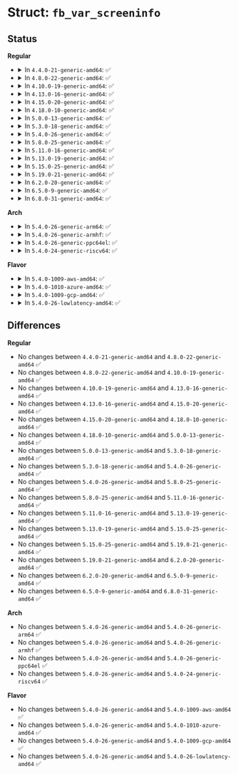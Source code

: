 # Struct: <code>fb_var_screeninfo</code>

## Status
<b>Regular</b>
<ul>
<li>
<details>
<summary>In <code>4.4.0-21-generic-amd64</code>: ✅</summary>

```c
struct fb_var_screeninfo {
    __u32 xres;
    __u32 yres;
    __u32 xres_virtual;
    __u32 yres_virtual;
    __u32 xoffset;
    __u32 yoffset;
    __u32 bits_per_pixel;
    __u32 grayscale;
    struct fb_bitfield red;
    struct fb_bitfield green;
    struct fb_bitfield blue;
    struct fb_bitfield transp;
    __u32 nonstd;
    __u32 activate;
    __u32 height;
    __u32 width;
    __u32 accel_flags;
    __u32 pixclock;
    __u32 left_margin;
    __u32 right_margin;
    __u32 upper_margin;
    __u32 lower_margin;
    __u32 hsync_len;
    __u32 vsync_len;
    __u32 sync;
    __u32 vmode;
    __u32 rotate;
    __u32 colorspace;
    __u32[4] reserved;
}
```
</details>
</li>
<li>
<details>
<summary>In <code>4.8.0-22-generic-amd64</code>: ✅</summary>

```c
struct fb_var_screeninfo {
    __u32 xres;
    __u32 yres;
    __u32 xres_virtual;
    __u32 yres_virtual;
    __u32 xoffset;
    __u32 yoffset;
    __u32 bits_per_pixel;
    __u32 grayscale;
    struct fb_bitfield red;
    struct fb_bitfield green;
    struct fb_bitfield blue;
    struct fb_bitfield transp;
    __u32 nonstd;
    __u32 activate;
    __u32 height;
    __u32 width;
    __u32 accel_flags;
    __u32 pixclock;
    __u32 left_margin;
    __u32 right_margin;
    __u32 upper_margin;
    __u32 lower_margin;
    __u32 hsync_len;
    __u32 vsync_len;
    __u32 sync;
    __u32 vmode;
    __u32 rotate;
    __u32 colorspace;
    __u32[4] reserved;
}
```
</details>
</li>
<li>
<details>
<summary>In <code>4.10.0-19-generic-amd64</code>: ✅</summary>

```c
struct fb_var_screeninfo {
    __u32 xres;
    __u32 yres;
    __u32 xres_virtual;
    __u32 yres_virtual;
    __u32 xoffset;
    __u32 yoffset;
    __u32 bits_per_pixel;
    __u32 grayscale;
    struct fb_bitfield red;
    struct fb_bitfield green;
    struct fb_bitfield blue;
    struct fb_bitfield transp;
    __u32 nonstd;
    __u32 activate;
    __u32 height;
    __u32 width;
    __u32 accel_flags;
    __u32 pixclock;
    __u32 left_margin;
    __u32 right_margin;
    __u32 upper_margin;
    __u32 lower_margin;
    __u32 hsync_len;
    __u32 vsync_len;
    __u32 sync;
    __u32 vmode;
    __u32 rotate;
    __u32 colorspace;
    __u32[4] reserved;
}
```
</details>
</li>
<li>
<details>
<summary>In <code>4.13.0-16-generic-amd64</code>: ✅</summary>

```c
struct fb_var_screeninfo {
    __u32 xres;
    __u32 yres;
    __u32 xres_virtual;
    __u32 yres_virtual;
    __u32 xoffset;
    __u32 yoffset;
    __u32 bits_per_pixel;
    __u32 grayscale;
    struct fb_bitfield red;
    struct fb_bitfield green;
    struct fb_bitfield blue;
    struct fb_bitfield transp;
    __u32 nonstd;
    __u32 activate;
    __u32 height;
    __u32 width;
    __u32 accel_flags;
    __u32 pixclock;
    __u32 left_margin;
    __u32 right_margin;
    __u32 upper_margin;
    __u32 lower_margin;
    __u32 hsync_len;
    __u32 vsync_len;
    __u32 sync;
    __u32 vmode;
    __u32 rotate;
    __u32 colorspace;
    __u32[4] reserved;
}
```
</details>
</li>
<li>
<details>
<summary>In <code>4.15.0-20-generic-amd64</code>: ✅</summary>

```c
struct fb_var_screeninfo {
    __u32 xres;
    __u32 yres;
    __u32 xres_virtual;
    __u32 yres_virtual;
    __u32 xoffset;
    __u32 yoffset;
    __u32 bits_per_pixel;
    __u32 grayscale;
    struct fb_bitfield red;
    struct fb_bitfield green;
    struct fb_bitfield blue;
    struct fb_bitfield transp;
    __u32 nonstd;
    __u32 activate;
    __u32 height;
    __u32 width;
    __u32 accel_flags;
    __u32 pixclock;
    __u32 left_margin;
    __u32 right_margin;
    __u32 upper_margin;
    __u32 lower_margin;
    __u32 hsync_len;
    __u32 vsync_len;
    __u32 sync;
    __u32 vmode;
    __u32 rotate;
    __u32 colorspace;
    __u32[4] reserved;
}
```
</details>
</li>
<li>
<details>
<summary>In <code>4.18.0-10-generic-amd64</code>: ✅</summary>

```c
struct fb_var_screeninfo {
    __u32 xres;
    __u32 yres;
    __u32 xres_virtual;
    __u32 yres_virtual;
    __u32 xoffset;
    __u32 yoffset;
    __u32 bits_per_pixel;
    __u32 grayscale;
    struct fb_bitfield red;
    struct fb_bitfield green;
    struct fb_bitfield blue;
    struct fb_bitfield transp;
    __u32 nonstd;
    __u32 activate;
    __u32 height;
    __u32 width;
    __u32 accel_flags;
    __u32 pixclock;
    __u32 left_margin;
    __u32 right_margin;
    __u32 upper_margin;
    __u32 lower_margin;
    __u32 hsync_len;
    __u32 vsync_len;
    __u32 sync;
    __u32 vmode;
    __u32 rotate;
    __u32 colorspace;
    __u32[4] reserved;
}
```
</details>
</li>
<li>
<details>
<summary>In <code>5.0.0-13-generic-amd64</code>: ✅</summary>

```c
struct fb_var_screeninfo {
    __u32 xres;
    __u32 yres;
    __u32 xres_virtual;
    __u32 yres_virtual;
    __u32 xoffset;
    __u32 yoffset;
    __u32 bits_per_pixel;
    __u32 grayscale;
    struct fb_bitfield red;
    struct fb_bitfield green;
    struct fb_bitfield blue;
    struct fb_bitfield transp;
    __u32 nonstd;
    __u32 activate;
    __u32 height;
    __u32 width;
    __u32 accel_flags;
    __u32 pixclock;
    __u32 left_margin;
    __u32 right_margin;
    __u32 upper_margin;
    __u32 lower_margin;
    __u32 hsync_len;
    __u32 vsync_len;
    __u32 sync;
    __u32 vmode;
    __u32 rotate;
    __u32 colorspace;
    __u32[4] reserved;
}
```
</details>
</li>
<li>
<details>
<summary>In <code>5.3.0-18-generic-amd64</code>: ✅</summary>

```c
struct fb_var_screeninfo {
    __u32 xres;
    __u32 yres;
    __u32 xres_virtual;
    __u32 yres_virtual;
    __u32 xoffset;
    __u32 yoffset;
    __u32 bits_per_pixel;
    __u32 grayscale;
    struct fb_bitfield red;
    struct fb_bitfield green;
    struct fb_bitfield blue;
    struct fb_bitfield transp;
    __u32 nonstd;
    __u32 activate;
    __u32 height;
    __u32 width;
    __u32 accel_flags;
    __u32 pixclock;
    __u32 left_margin;
    __u32 right_margin;
    __u32 upper_margin;
    __u32 lower_margin;
    __u32 hsync_len;
    __u32 vsync_len;
    __u32 sync;
    __u32 vmode;
    __u32 rotate;
    __u32 colorspace;
    __u32[4] reserved;
}
```
</details>
</li>
<li>
<details>
<summary>In <code>5.4.0-26-generic-amd64</code>: ✅</summary>

```c
struct fb_var_screeninfo {
    __u32 xres;
    __u32 yres;
    __u32 xres_virtual;
    __u32 yres_virtual;
    __u32 xoffset;
    __u32 yoffset;
    __u32 bits_per_pixel;
    __u32 grayscale;
    struct fb_bitfield red;
    struct fb_bitfield green;
    struct fb_bitfield blue;
    struct fb_bitfield transp;
    __u32 nonstd;
    __u32 activate;
    __u32 height;
    __u32 width;
    __u32 accel_flags;
    __u32 pixclock;
    __u32 left_margin;
    __u32 right_margin;
    __u32 upper_margin;
    __u32 lower_margin;
    __u32 hsync_len;
    __u32 vsync_len;
    __u32 sync;
    __u32 vmode;
    __u32 rotate;
    __u32 colorspace;
    __u32[4] reserved;
}
```
</details>
</li>
<li>
<details>
<summary>In <code>5.8.0-25-generic-amd64</code>: ✅</summary>

```c
struct fb_var_screeninfo {
    __u32 xres;
    __u32 yres;
    __u32 xres_virtual;
    __u32 yres_virtual;
    __u32 xoffset;
    __u32 yoffset;
    __u32 bits_per_pixel;
    __u32 grayscale;
    struct fb_bitfield red;
    struct fb_bitfield green;
    struct fb_bitfield blue;
    struct fb_bitfield transp;
    __u32 nonstd;
    __u32 activate;
    __u32 height;
    __u32 width;
    __u32 accel_flags;
    __u32 pixclock;
    __u32 left_margin;
    __u32 right_margin;
    __u32 upper_margin;
    __u32 lower_margin;
    __u32 hsync_len;
    __u32 vsync_len;
    __u32 sync;
    __u32 vmode;
    __u32 rotate;
    __u32 colorspace;
    __u32[4] reserved;
}
```
</details>
</li>
<li>
<details>
<summary>In <code>5.11.0-16-generic-amd64</code>: ✅</summary>

```c
struct fb_var_screeninfo {
    __u32 xres;
    __u32 yres;
    __u32 xres_virtual;
    __u32 yres_virtual;
    __u32 xoffset;
    __u32 yoffset;
    __u32 bits_per_pixel;
    __u32 grayscale;
    struct fb_bitfield red;
    struct fb_bitfield green;
    struct fb_bitfield blue;
    struct fb_bitfield transp;
    __u32 nonstd;
    __u32 activate;
    __u32 height;
    __u32 width;
    __u32 accel_flags;
    __u32 pixclock;
    __u32 left_margin;
    __u32 right_margin;
    __u32 upper_margin;
    __u32 lower_margin;
    __u32 hsync_len;
    __u32 vsync_len;
    __u32 sync;
    __u32 vmode;
    __u32 rotate;
    __u32 colorspace;
    __u32[4] reserved;
}
```
</details>
</li>
<li>
<details>
<summary>In <code>5.13.0-19-generic-amd64</code>: ✅</summary>

```c
struct fb_var_screeninfo {
    __u32 xres;
    __u32 yres;
    __u32 xres_virtual;
    __u32 yres_virtual;
    __u32 xoffset;
    __u32 yoffset;
    __u32 bits_per_pixel;
    __u32 grayscale;
    struct fb_bitfield red;
    struct fb_bitfield green;
    struct fb_bitfield blue;
    struct fb_bitfield transp;
    __u32 nonstd;
    __u32 activate;
    __u32 height;
    __u32 width;
    __u32 accel_flags;
    __u32 pixclock;
    __u32 left_margin;
    __u32 right_margin;
    __u32 upper_margin;
    __u32 lower_margin;
    __u32 hsync_len;
    __u32 vsync_len;
    __u32 sync;
    __u32 vmode;
    __u32 rotate;
    __u32 colorspace;
    __u32[4] reserved;
}
```
</details>
</li>
<li>
<details>
<summary>In <code>5.15.0-25-generic-amd64</code>: ✅</summary>

```c
struct fb_var_screeninfo {
    __u32 xres;
    __u32 yres;
    __u32 xres_virtual;
    __u32 yres_virtual;
    __u32 xoffset;
    __u32 yoffset;
    __u32 bits_per_pixel;
    __u32 grayscale;
    struct fb_bitfield red;
    struct fb_bitfield green;
    struct fb_bitfield blue;
    struct fb_bitfield transp;
    __u32 nonstd;
    __u32 activate;
    __u32 height;
    __u32 width;
    __u32 accel_flags;
    __u32 pixclock;
    __u32 left_margin;
    __u32 right_margin;
    __u32 upper_margin;
    __u32 lower_margin;
    __u32 hsync_len;
    __u32 vsync_len;
    __u32 sync;
    __u32 vmode;
    __u32 rotate;
    __u32 colorspace;
    __u32[4] reserved;
}
```
</details>
</li>
<li>
<details>
<summary>In <code>5.19.0-21-generic-amd64</code>: ✅</summary>

```c
struct fb_var_screeninfo {
    __u32 xres;
    __u32 yres;
    __u32 xres_virtual;
    __u32 yres_virtual;
    __u32 xoffset;
    __u32 yoffset;
    __u32 bits_per_pixel;
    __u32 grayscale;
    struct fb_bitfield red;
    struct fb_bitfield green;
    struct fb_bitfield blue;
    struct fb_bitfield transp;
    __u32 nonstd;
    __u32 activate;
    __u32 height;
    __u32 width;
    __u32 accel_flags;
    __u32 pixclock;
    __u32 left_margin;
    __u32 right_margin;
    __u32 upper_margin;
    __u32 lower_margin;
    __u32 hsync_len;
    __u32 vsync_len;
    __u32 sync;
    __u32 vmode;
    __u32 rotate;
    __u32 colorspace;
    __u32[4] reserved;
}
```
</details>
</li>
<li>
<details>
<summary>In <code>6.2.0-20-generic-amd64</code>: ✅</summary>

```c
struct fb_var_screeninfo {
    __u32 xres;
    __u32 yres;
    __u32 xres_virtual;
    __u32 yres_virtual;
    __u32 xoffset;
    __u32 yoffset;
    __u32 bits_per_pixel;
    __u32 grayscale;
    struct fb_bitfield red;
    struct fb_bitfield green;
    struct fb_bitfield blue;
    struct fb_bitfield transp;
    __u32 nonstd;
    __u32 activate;
    __u32 height;
    __u32 width;
    __u32 accel_flags;
    __u32 pixclock;
    __u32 left_margin;
    __u32 right_margin;
    __u32 upper_margin;
    __u32 lower_margin;
    __u32 hsync_len;
    __u32 vsync_len;
    __u32 sync;
    __u32 vmode;
    __u32 rotate;
    __u32 colorspace;
    __u32[4] reserved;
}
```
</details>
</li>
<li>
<details>
<summary>In <code>6.5.0-9-generic-amd64</code>: ✅</summary>

```c
struct fb_var_screeninfo {
    __u32 xres;
    __u32 yres;
    __u32 xres_virtual;
    __u32 yres_virtual;
    __u32 xoffset;
    __u32 yoffset;
    __u32 bits_per_pixel;
    __u32 grayscale;
    struct fb_bitfield red;
    struct fb_bitfield green;
    struct fb_bitfield blue;
    struct fb_bitfield transp;
    __u32 nonstd;
    __u32 activate;
    __u32 height;
    __u32 width;
    __u32 accel_flags;
    __u32 pixclock;
    __u32 left_margin;
    __u32 right_margin;
    __u32 upper_margin;
    __u32 lower_margin;
    __u32 hsync_len;
    __u32 vsync_len;
    __u32 sync;
    __u32 vmode;
    __u32 rotate;
    __u32 colorspace;
    __u32[4] reserved;
}
```
</details>
</li>
<li>
<details>
<summary>In <code>6.8.0-31-generic-amd64</code>: ✅</summary>

```c
struct fb_var_screeninfo {
    __u32 xres;
    __u32 yres;
    __u32 xres_virtual;
    __u32 yres_virtual;
    __u32 xoffset;
    __u32 yoffset;
    __u32 bits_per_pixel;
    __u32 grayscale;
    struct fb_bitfield red;
    struct fb_bitfield green;
    struct fb_bitfield blue;
    struct fb_bitfield transp;
    __u32 nonstd;
    __u32 activate;
    __u32 height;
    __u32 width;
    __u32 accel_flags;
    __u32 pixclock;
    __u32 left_margin;
    __u32 right_margin;
    __u32 upper_margin;
    __u32 lower_margin;
    __u32 hsync_len;
    __u32 vsync_len;
    __u32 sync;
    __u32 vmode;
    __u32 rotate;
    __u32 colorspace;
    __u32[4] reserved;
}
```
</details>
</li>
</ul>
<b>Arch</b>
<ul>
<li>
<details>
<summary>In <code>5.4.0-26-generic-arm64</code>: ✅</summary>

```c
struct fb_var_screeninfo {
    __u32 xres;
    __u32 yres;
    __u32 xres_virtual;
    __u32 yres_virtual;
    __u32 xoffset;
    __u32 yoffset;
    __u32 bits_per_pixel;
    __u32 grayscale;
    struct fb_bitfield red;
    struct fb_bitfield green;
    struct fb_bitfield blue;
    struct fb_bitfield transp;
    __u32 nonstd;
    __u32 activate;
    __u32 height;
    __u32 width;
    __u32 accel_flags;
    __u32 pixclock;
    __u32 left_margin;
    __u32 right_margin;
    __u32 upper_margin;
    __u32 lower_margin;
    __u32 hsync_len;
    __u32 vsync_len;
    __u32 sync;
    __u32 vmode;
    __u32 rotate;
    __u32 colorspace;
    __u32[4] reserved;
}
```
</details>
</li>
<li>
<details>
<summary>In <code>5.4.0-26-generic-armhf</code>: ✅</summary>

```c
struct fb_var_screeninfo {
    __u32 xres;
    __u32 yres;
    __u32 xres_virtual;
    __u32 yres_virtual;
    __u32 xoffset;
    __u32 yoffset;
    __u32 bits_per_pixel;
    __u32 grayscale;
    struct fb_bitfield red;
    struct fb_bitfield green;
    struct fb_bitfield blue;
    struct fb_bitfield transp;
    __u32 nonstd;
    __u32 activate;
    __u32 height;
    __u32 width;
    __u32 accel_flags;
    __u32 pixclock;
    __u32 left_margin;
    __u32 right_margin;
    __u32 upper_margin;
    __u32 lower_margin;
    __u32 hsync_len;
    __u32 vsync_len;
    __u32 sync;
    __u32 vmode;
    __u32 rotate;
    __u32 colorspace;
    __u32[4] reserved;
}
```
</details>
</li>
<li>
<details>
<summary>In <code>5.4.0-26-generic-ppc64el</code>: ✅</summary>

```c
struct fb_var_screeninfo {
    __u32 xres;
    __u32 yres;
    __u32 xres_virtual;
    __u32 yres_virtual;
    __u32 xoffset;
    __u32 yoffset;
    __u32 bits_per_pixel;
    __u32 grayscale;
    struct fb_bitfield red;
    struct fb_bitfield green;
    struct fb_bitfield blue;
    struct fb_bitfield transp;
    __u32 nonstd;
    __u32 activate;
    __u32 height;
    __u32 width;
    __u32 accel_flags;
    __u32 pixclock;
    __u32 left_margin;
    __u32 right_margin;
    __u32 upper_margin;
    __u32 lower_margin;
    __u32 hsync_len;
    __u32 vsync_len;
    __u32 sync;
    __u32 vmode;
    __u32 rotate;
    __u32 colorspace;
    __u32[4] reserved;
}
```
</details>
</li>
<li>
<details>
<summary>In <code>5.4.0-24-generic-riscv64</code>: ✅</summary>

```c
struct fb_var_screeninfo {
    __u32 xres;
    __u32 yres;
    __u32 xres_virtual;
    __u32 yres_virtual;
    __u32 xoffset;
    __u32 yoffset;
    __u32 bits_per_pixel;
    __u32 grayscale;
    struct fb_bitfield red;
    struct fb_bitfield green;
    struct fb_bitfield blue;
    struct fb_bitfield transp;
    __u32 nonstd;
    __u32 activate;
    __u32 height;
    __u32 width;
    __u32 accel_flags;
    __u32 pixclock;
    __u32 left_margin;
    __u32 right_margin;
    __u32 upper_margin;
    __u32 lower_margin;
    __u32 hsync_len;
    __u32 vsync_len;
    __u32 sync;
    __u32 vmode;
    __u32 rotate;
    __u32 colorspace;
    __u32[4] reserved;
}
```
</details>
</li>
</ul>
<b>Flavor</b>
<ul>
<li>
<details>
<summary>In <code>5.4.0-1009-aws-amd64</code>: ✅</summary>

```c
struct fb_var_screeninfo {
    __u32 xres;
    __u32 yres;
    __u32 xres_virtual;
    __u32 yres_virtual;
    __u32 xoffset;
    __u32 yoffset;
    __u32 bits_per_pixel;
    __u32 grayscale;
    struct fb_bitfield red;
    struct fb_bitfield green;
    struct fb_bitfield blue;
    struct fb_bitfield transp;
    __u32 nonstd;
    __u32 activate;
    __u32 height;
    __u32 width;
    __u32 accel_flags;
    __u32 pixclock;
    __u32 left_margin;
    __u32 right_margin;
    __u32 upper_margin;
    __u32 lower_margin;
    __u32 hsync_len;
    __u32 vsync_len;
    __u32 sync;
    __u32 vmode;
    __u32 rotate;
    __u32 colorspace;
    __u32[4] reserved;
}
```
</details>
</li>
<li>
<details>
<summary>In <code>5.4.0-1010-azure-amd64</code>: ✅</summary>

```c
struct fb_var_screeninfo {
    __u32 xres;
    __u32 yres;
    __u32 xres_virtual;
    __u32 yres_virtual;
    __u32 xoffset;
    __u32 yoffset;
    __u32 bits_per_pixel;
    __u32 grayscale;
    struct fb_bitfield red;
    struct fb_bitfield green;
    struct fb_bitfield blue;
    struct fb_bitfield transp;
    __u32 nonstd;
    __u32 activate;
    __u32 height;
    __u32 width;
    __u32 accel_flags;
    __u32 pixclock;
    __u32 left_margin;
    __u32 right_margin;
    __u32 upper_margin;
    __u32 lower_margin;
    __u32 hsync_len;
    __u32 vsync_len;
    __u32 sync;
    __u32 vmode;
    __u32 rotate;
    __u32 colorspace;
    __u32[4] reserved;
}
```
</details>
</li>
<li>
<details>
<summary>In <code>5.4.0-1009-gcp-amd64</code>: ✅</summary>

```c
struct fb_var_screeninfo {
    __u32 xres;
    __u32 yres;
    __u32 xres_virtual;
    __u32 yres_virtual;
    __u32 xoffset;
    __u32 yoffset;
    __u32 bits_per_pixel;
    __u32 grayscale;
    struct fb_bitfield red;
    struct fb_bitfield green;
    struct fb_bitfield blue;
    struct fb_bitfield transp;
    __u32 nonstd;
    __u32 activate;
    __u32 height;
    __u32 width;
    __u32 accel_flags;
    __u32 pixclock;
    __u32 left_margin;
    __u32 right_margin;
    __u32 upper_margin;
    __u32 lower_margin;
    __u32 hsync_len;
    __u32 vsync_len;
    __u32 sync;
    __u32 vmode;
    __u32 rotate;
    __u32 colorspace;
    __u32[4] reserved;
}
```
</details>
</li>
<li>
<details>
<summary>In <code>5.4.0-26-lowlatency-amd64</code>: ✅</summary>

```c
struct fb_var_screeninfo {
    __u32 xres;
    __u32 yres;
    __u32 xres_virtual;
    __u32 yres_virtual;
    __u32 xoffset;
    __u32 yoffset;
    __u32 bits_per_pixel;
    __u32 grayscale;
    struct fb_bitfield red;
    struct fb_bitfield green;
    struct fb_bitfield blue;
    struct fb_bitfield transp;
    __u32 nonstd;
    __u32 activate;
    __u32 height;
    __u32 width;
    __u32 accel_flags;
    __u32 pixclock;
    __u32 left_margin;
    __u32 right_margin;
    __u32 upper_margin;
    __u32 lower_margin;
    __u32 hsync_len;
    __u32 vsync_len;
    __u32 sync;
    __u32 vmode;
    __u32 rotate;
    __u32 colorspace;
    __u32[4] reserved;
}
```
</details>
</li>
</ul>

## Differences
<b>Regular</b>
<ul>
<li>
No changes between <code>4.4.0-21-generic-amd64</code> and <code>4.8.0-22-generic-amd64</code> ✅
</li>
<li>
No changes between <code>4.8.0-22-generic-amd64</code> and <code>4.10.0-19-generic-amd64</code> ✅
</li>
<li>
No changes between <code>4.10.0-19-generic-amd64</code> and <code>4.13.0-16-generic-amd64</code> ✅
</li>
<li>
No changes between <code>4.13.0-16-generic-amd64</code> and <code>4.15.0-20-generic-amd64</code> ✅
</li>
<li>
No changes between <code>4.15.0-20-generic-amd64</code> and <code>4.18.0-10-generic-amd64</code> ✅
</li>
<li>
No changes between <code>4.18.0-10-generic-amd64</code> and <code>5.0.0-13-generic-amd64</code> ✅
</li>
<li>
No changes between <code>5.0.0-13-generic-amd64</code> and <code>5.3.0-18-generic-amd64</code> ✅
</li>
<li>
No changes between <code>5.3.0-18-generic-amd64</code> and <code>5.4.0-26-generic-amd64</code> ✅
</li>
<li>
No changes between <code>5.4.0-26-generic-amd64</code> and <code>5.8.0-25-generic-amd64</code> ✅
</li>
<li>
No changes between <code>5.8.0-25-generic-amd64</code> and <code>5.11.0-16-generic-amd64</code> ✅
</li>
<li>
No changes between <code>5.11.0-16-generic-amd64</code> and <code>5.13.0-19-generic-amd64</code> ✅
</li>
<li>
No changes between <code>5.13.0-19-generic-amd64</code> and <code>5.15.0-25-generic-amd64</code> ✅
</li>
<li>
No changes between <code>5.15.0-25-generic-amd64</code> and <code>5.19.0-21-generic-amd64</code> ✅
</li>
<li>
No changes between <code>5.19.0-21-generic-amd64</code> and <code>6.2.0-20-generic-amd64</code> ✅
</li>
<li>
No changes between <code>6.2.0-20-generic-amd64</code> and <code>6.5.0-9-generic-amd64</code> ✅
</li>
<li>
No changes between <code>6.5.0-9-generic-amd64</code> and <code>6.8.0-31-generic-amd64</code> ✅
</li>
</ul>
<b>Arch</b>
<ul>
<li>
No changes between <code>5.4.0-26-generic-amd64</code> and <code>5.4.0-26-generic-arm64</code> ✅
</li>
<li>
No changes between <code>5.4.0-26-generic-amd64</code> and <code>5.4.0-26-generic-armhf</code> ✅
</li>
<li>
No changes between <code>5.4.0-26-generic-amd64</code> and <code>5.4.0-26-generic-ppc64el</code> ✅
</li>
<li>
No changes between <code>5.4.0-26-generic-amd64</code> and <code>5.4.0-24-generic-riscv64</code> ✅
</li>
</ul>
<b>Flavor</b>
<ul>
<li>
No changes between <code>5.4.0-26-generic-amd64</code> and <code>5.4.0-1009-aws-amd64</code> ✅
</li>
<li>
No changes between <code>5.4.0-26-generic-amd64</code> and <code>5.4.0-1010-azure-amd64</code> ✅
</li>
<li>
No changes between <code>5.4.0-26-generic-amd64</code> and <code>5.4.0-1009-gcp-amd64</code> ✅
</li>
<li>
No changes between <code>5.4.0-26-generic-amd64</code> and <code>5.4.0-26-lowlatency-amd64</code> ✅
</li>
</ul>
